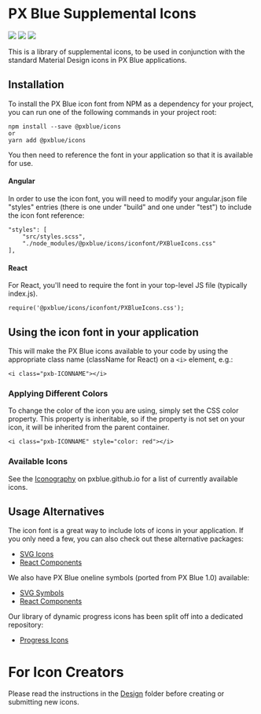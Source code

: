 # PX Blue Supplemental Icons

[![](https://img.shields.io/npm/v/@pxblue/icons.svg?label=@pxblue/icons&style=flat)](https://www.npmjs.com/package/@pxblue/icons)
[![](https://img.shields.io/npm/v/@pxblue/icons-svg.svg?label=@pxblue/icons-svg&style=flat)](https://www.npmjs.com/package/@pxblue/icons-svg)
[![](https://img.shields.io/circleci/project/github/pxblue/icons/master.svg?style=flat)](https://circleci.com/gh/pxblue/icons/tree/master)

This is a library of supplemental icons, to be used in conjunction with the standard Material Design icons in PX Blue applications.

## Installation

To install the PX Blue icon font from NPM as a dependency for your project, you can run one of the following commands in your project root:

```
npm install --save @pxblue/icons
or
yarn add @pxblue/icons
```

You then need to reference the font in your application so that it is available for use.

#### Angular

In order to use the icon font, you will need to modify your angular.json file "styles" entries (there is one under "build" and one under "test") to include the icon font reference:

```
"styles": [
    "src/styles.scss",
    "./node_modules/@pxblue/icons/iconfont/PXBlueIcons.css"
],
```

#### React

For React, you'll need to require the font in your top-level JS file (typically index.js).

```
require('@pxblue/icons/iconfont/PXBlueIcons.css');
```

## Using the icon font in your application

This will make the PX Blue icons available to your code by using the appropriate class name (className for React) on a `<i>` element, e.g.:

```
<i class="pxb-ICONNAME"></i>
```

### Applying Different Colors

To change the color of the icon you are using, simply set the CSS color property. This property is inheritable, so if the property is not set on your icon, it will be inherited from the parent container.

```
<i class="pxb-ICONNAME" style="color: red"></i>
```

### Available Icons

See the [Iconography](https://pxblue.github.io/style/iconography) on pxblue.github.io for a list of currently available icons.

## Usage Alternatives

The icon font is a great way to include lots of icons in your application. If you only need a few, you can also check out these alternative packages:

-   [SVG Icons](https://www.npmjs.com/package/@pxblue/icons-svg)
-   [React Components](https://www.npmjs.com/package/@pxblue/icons-mui)

We also have PX Blue oneline symbols (ported from PX Blue 1.0) available:

-   [SVG Symbols](https://www.npmjs.com/package/@pxblue/symbols)
-   [React Components](https://www.npmjs.com/package/@pxblue/symbols-mui)

Our library of dynamic progress icons has been split off into a dedicated repository:

-   [Progress Icons](https://github.com/pxblue/progress-icons)

# For Icon Creators

Please read the instructions in the [Design](https://github.com/pxblue/icons/blob/master/design/README.md) folder before creating or submitting new icons.

